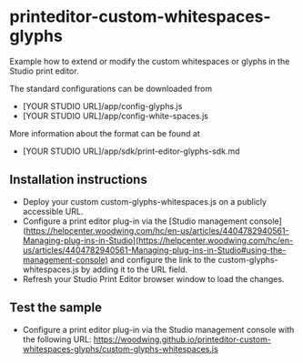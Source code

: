 # printeditor-custom-whitespaces-glyphs

Example how to extend or modify the custom whitespaces or glyphs in the Studio print editor.

The standard configurations can be downloaded from
* [YOUR STUDIO URL]/app/config-glyphs.js
* [YOUR STUDIO URL]/app/config-white-spaces.js

More information about the format can be found at 
* [YOUR STUDIO URL]/app/sdk/print-editor-glyphs-sdk.md

## Installation instructions
* Deploy your custom custom-glyphs-whitespaces.js on a publicly accessible URL. 
* Configure a print editor plug-in via the [Studio management console](https://helpcenter.woodwing.com/hc/en-us/articles/4404782940561-Managing-plug-ins-in-Studio](https://helpcenter.woodwing.com/hc/en-us/articles/4404782940561-Managing-plug-ins-in-Studio#using-the-management-console) and configure the link to the custom-glyphs-whitespaces.js by adding it to the URL field.
* Refresh your Studio Print Editor browser window to load the changes. 

## Test the sample
* Configure a print editor plug-in via the Studio management console with the following URL: https://woodwing.github.io/printeditor-custom-whitespaces-glyphs/custom-glyphs-whitespaces.js 

